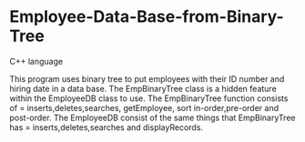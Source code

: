 # Employee-Data-Base-from-Binary-Tree
C++ language

This program uses binary tree to put employees with their ID number and hiring date in a data base. The EmpBinaryTree class is a hidden feature within the EmployeeDB class to use. The EmpBinaryTree function consists of = inserts,deletes,searches, getEmployee, sort in-order,pre-order and post-order.
The EmployeeDB consist of the same things that EmpBinaryTree has = inserts,deletes,searches and displayRecords.
